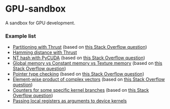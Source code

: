 GPU-sandbox
===========

A sandbox for GPU development.


### Example list

* [Partitioning with Thrust][1] (based on [this Stack Overflow question][2])
* [Hamming distance with Thrust][3]
* [NT hash with PyCUDA][4] (based on [this Stack Overflow question][5])
* [Global memory vs Constant memory vs Texture memory][6] (based on [this Stack Overflow question][7])
* [Pointer type checking][8] (based on [this Stack Overflow question][9])
* [Element-wise product of complex vectors][10] (based on [this Stack Overflow question][11])
* [Counters for some specific kernel branches][12] (based on [this Stack Overflow question][13])
* [Passing local registers as arguments to device kernels][14]


[1]: src/gpu_partitioning.cu
[2]: http://stackoverflow.com/a/16602201/1043187
[3]: src/gpu_hamming_distance.cu
[4]: src/gpu_hash.py
[5]: http://stackoverflow.com/questions/16257776/pycuda-inconsistent-results-on-the-same-platform/16293077#16293077
[6]: src/gpu_texture.cu
[7]: http://stackoverflow.com/questions/14398416/convenience-of-2d-cuda-texture-memory-against-global-memory
[8]: src/gpu_pointer_type.cu
[9]: http://stackoverflow.com/questions/16684212/strange-behavior-when-detecting-global-memory
[10]: src/gpu_complex_multiplication.cu
[11]: http://stackoverflow.com/questions/16899237/element-by-element-vector-multiplication-cuda
[12]: src/gpu_counters.cu
[13]: http://stackoverflow.com/questions/17139688/counting-occurrences-of-specific-events-in-cuda-kernels
[14]: src/gpu_register_passing.cu
